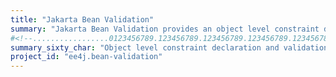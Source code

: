 ```yaml
---
title: "Jakarta Bean Validation"
summary: "Jakarta Bean Validation provides an object level constraint declaration and validation facility for the Java application developer, as well as a constraint metadata repository and query API."
#<!--.................0123456789.123456789.123456789.123456789.123456789.123456789-->
summary_sixty_char: "Object level constraint declaration and validation facility"
project_id: "ee4j.bean-validation"
---
```

